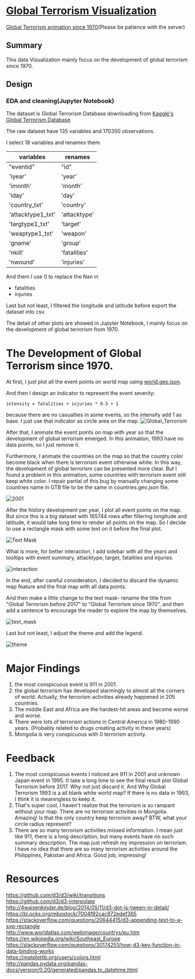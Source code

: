 # [Global Terrorism Visualization](http://blog.zedyeung.com/2017/10/26/Global-Terrorism-since-1970/)
[Global Terrorism animation since 1970](http://35.203.139.90:8080)(Please be patience with the server)

## Summary
This data Visualization mainly focus on the development of global terrorism since 1970.


## Design

### EDA and cleaning(Jupyter Notebook)
The dataset is Global Terrorism Database downloading from [Kaggle's Global Terrorism Database](https://www.kaggle.com/START-UMD/gtd)

The raw dataset have 135 variables and 170350 observations.

I select 18 variables and renames them.

variables | renames
---- | -----
"eventid" | "id"
'iyear' |'year'
'imonth' |'month'
'iday' |'day'
'country_txt' |'country'
'attacktype1_txt' |'attacktype'
'targtype1_txt' |'target'
'weaptype1_txt' |'weapon'
'gname' | 'group'
'nkill' |'fatalities'
'nwound' |'injuries'

And them I use 0 to replace the Nan in
 * fatalities
 * injuries

Last but not least, I filtered the longitude and latitude before export the dataset into csv.

The detail of other plots are showed in Jupyter Notebook, I mainly focus on the development of global terrorism from 1970.

# The Development of Global Terrorism since 1970.

At first, I just plot all the event points on world map using [world.geo.json](https://github.com/johan/world.geo.json).

And then I design an indicator to represent the event severity:  
```
intensity = fatalities + injuries * 0.5 + 1  
```
because there are no casualties in some events, so the intensity add 1 as base. I just use that indicator as circle area on the map.
![Global_Terrorism](./plot/Global_Terrorism.png)

After that, I animate the event points on map with year so that the development of global terrorism emerged. In this animation, 1993 have no data points, so I just remove it.

Furthermore, I animate the countries on the map so that the country color become black when there is terrorism event otherwise white. In this way, the  development of global terrorism can be presented more clear. But I found a problem in this animation, some countries with terrorism event still keep white color. I repair partial of this bug by manually changing some countries name in GTB file to be the same in countries.geo.json file.

![2001](./plot/global_terrorism2001.png)

After the history development per year, I plot all event points on the map. But since this is a big dataset with 165744 rows after filtering longitude and latitude, it would take long time to render all points on the map. So I decide to use a rectangle mask with some text on it before the final plot.

![Text Mask](./plot/text_mask.png)

What is more, for better interaction, I add sidebar with all the years and tooltips with event summary, attacktype, target, fatalities and injuries.

![interaction](./plot/interaction.png)

In the end, after careful consideration, I decided to discard the dynamic map feature and the final map with all data points.

And then make a little change to the text mask- rename the title from "Global Terrorism before 2017" to "Global Terrorism since 1970", and then add a sentence to encourage the reader to explore the map by themselves.

![text_mask](./plot/text_mask2.png)

Last but not least, I adjust the theme and add the legend.

![theme](./plot/orange_theme.png)

# Major Findings

 1. the most conspicuous event is 911 in 2001.
 2. the global terrorism has developed alarmingly to almost all the corners of world. Actually, the terrorism activities already happened in 205 countries.
 3. The middle East and Africa are the hardest-hit areas and become worse and worse.
 4. There were lots of terrorism actions in Central America in 1980-1990 years. (Probably related to drugs creating activity in these years)
 5. Mongolia is very conspicuous with 0 terrorism activity.

# Feedback
1. The most conspicuous events I noticed are 911 in 2001 and unknown Japan event in 1995. It take a long time to see the final result plot Global Terrorism before 2017. Why not just discard it. And Why Global Terrorism 1993 is a all blank white world map? If there is no data in 1993, I think it is meaningless to keep it.
2. That's super cool, I haven't realize that the terrorism is so rampant without your map. There are no terrorism activities in Mongolia. Amazing! Is that the only country keep terrorism away? BTW, what your circle radius represent?
3. There are so many terrorism activities missed information. I mean just like 911, there is a long description, but many events have no such summary description.
The map just refresh my impression on terrorism. I have no idea that there are so many terrorism activities around the Philippines, Pakistan and Africa. Good job, impressing!

# Resources
https://github.com/d3/d3/wiki/transitions  
https://github.com/d3/d3-interpolate  
http://4waisenkinder.de/blog/2014/05/11/d3-dot-js-tween-in-detail/  
https://bl.ocks.org/mbostock/7004f92cac972edef365  
https://stackoverflow.com/questions/20644415/d3-appending-text-to-a-svg-rectangle  
http://www.worldatlas.com/webimage/countrys/eu.htm  
https://en.wikipedia.org/wiki/Southeast_Europe  
https://stackoverflow.com/questions/30174251/how-d3-key-function-in-data-binding-works  
https://matplotlib.org/users/colors.html  
http://pandas.pydata.org/pandas-docs/version/0.20/generated/pandas.to_datetime.html  
